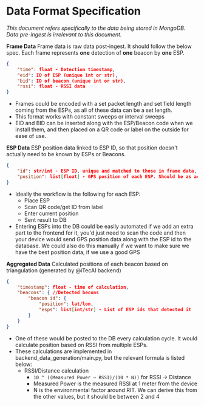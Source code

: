 # Data Format Specification

_This document refers specifically to the data being stored in MongoDB. Data pre-ingest is irrelevant to this document._

**Frame Data**
Frame data is raw data post-ingest. It should follow the below spec. Each frame represents **one** detection of **one** beacon by **one** ESP.

```json
{
    "time": float - Detection timestamp,
    "eid": ID of ESP (unique int or str),
    "bid": ID of beacon (unique int or str),
    "rssi": float - RSSI data
}
```

-   Frames could be encoded with a set packet length and set field length coming from the ESPs, as all of these data can be a set length.
-   This format works with constant sweeps or interval sweeps
-   EID and BID can be inserted along with the ESP/Beacon code when we install them, and then placed on a QR code or label on the outside for ease of use.

**ESP Data**
ESP position data linked to ESP ID, so that position doesn't actually need to be known by ESPs or Beacons.

```json
{
    "id": str/int - ESP ID, unique and matched to those in frame data,
    "position": list[float] - GPS position of each ESP. Should be as accurate as possible
}
```

-   Ideally the workflow is the following for each ESP:
    -   Place ESP
    -   Scan QR code/get ID from label
    -   Enter current position
    -   Sent result to DB
-   Entering ESPs into the DB could be easily automated if we add an extra part to the frontend for it, you'd just need to scan the code and then your device would send GPS position data along with the ESP id to the database. We could also do this manually if we want to make sure we have the best position data, if we use a good GPS

**Aggregated Data**
Calculated positions of each beacon based on triangulation (generated by @iTecAI backend)

```json
{
    "timestamp": float - time of calculation,
    "beacons": { //Detected becons
        "beacon id": {
            "position": lat/lon,
            "esps": list[int/str] - List of ESP ids that detected it
        }
    }
}
```

-   One of these would be posted to the DB every calculation cycle. It would calculate position based on RSSI from multiple ESPs.
-   These calculations are implemented in backend_data_generation/main.py, but the relevant formula is listed below:
    -   RSSI/Distance calculation
        -   `10 ^ ((Measured Power – RSSI)/(10 * N))` for RSSI -> Distance
        -   Measured Power is the measured RSSI at 1 meter from the device
        -   N is the environmental factor around RIT. We can derive this from the other values, but it should be between 2 and 4

